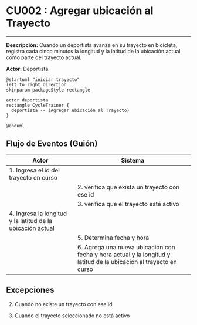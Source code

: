 # CU002 : Agregar ubicación al Trayecto
---

**Descripción:**  Cuando un deportista avanza en su trayecto en bicicleta, registra cada cinco minutos la longitud y la latitud de la ubicación actual como parte del trayecto actual.

**Actor:** Deportista

```plantuml
@startuml "iniciar trayecto"
left to right direction
skinparam packageStyle rectangle

actor deportista
rectangle CycleTrainer {
  deportista -- (Agregar ubicación al Trayecto)
}

@enduml
```

## Flujo de Eventos (Guión)


| Actor  | Sistema |
|--------|---------|
| 1. Ingresa el id del trayecto en curso ||
| | 2. verifica que exista un trayecto con ese id |
| | 3. verifica que el trayecto esté activo |
| 4. Ingresa la longitud y la latitud de la ubicación actual | |
| | 5. Determina fecha y hora |
| | 6. Agrega  una nueva ubicación con fecha y hora actual y la longitud y latitud de la ubicación al trayecto en curso |


## Excepciones

2. Cuando no existe un trayecto con ese id


3. Cuando el trayecto seleccionado no está activo
